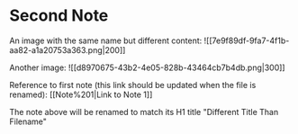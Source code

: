 # Second Note

An image with the same name but different content:
![[7e9f89df-9fa7-4f1b-aa82-a1a20753a363.png|200]]

Another image:
![[d8970675-43b2-4e05-828b-43464cb7b4db.png|300]]

Reference to first note (this link should be updated when the file is renamed):
[[Note%201|Link to Note 1]]

The note above will be renamed to match its H1 title "Different Title Than Filename"
